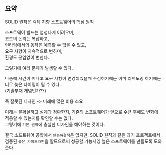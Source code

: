 ## 요약
SOLID 원칙은 객체 지향 소프트웨어의 핵심 원칙  

소프트웨어 빌드는 엄청나게 어려우며,  
코드의 논리는 복잡하고,  
런타임에서의 동작은 예측할 수 없을 수 있고,  
요구 사항이 지속적으로 변하며,  
환경도 끊임없이 변한다.  

그렇기에 여러 문제가 발생할 수 있다.  

나중에 시간이 지나고 요구 사항이 변경되었을때 수정하기에는 이미 리팩토링 하기에는 너무 늦은 타이밍이 될 수 있다.  
(기술부채 개념인가??)  

즉 잘못된 디자인 -> 미래에 많은 비용 소요  

미래는 불확실하고 설계과 정확한지, 기존의 소프트웨어가 앞으로 수년 후에도 변화에 적응할 수 있는지를 확인할 수는 없다.  
그렇기에 `기본 원칙`에 충실한 디자인을 해야하는 것이다.  

결국 소프트웨어 공학에서 `만능해결책`은 없지만, SOLID 원칙과 같은 과거 프로젝트에서 검증된 `좋은 가이드라인`을 딸므으로써 성공할 가능서잉 높은 소프트웨어를 만들도록 도와준다.  